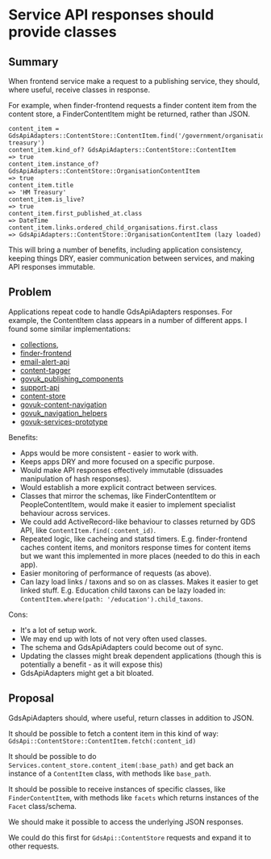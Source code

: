 # Service API responses should provide classes

## Summary

When frontend service make a request to a publishing service, they should,
where useful, receive classes in response.

For example, when finder-frontend requests a finder content item from
the content store, a FinderContentItem might be returned, rather than JSON.

```
content_item = GdsApiAdapters::ContentStore::ContentItem.find('/government/organisations/hm-treasury')
content_item.kind_of? GdsApiAdapters::ContentStore::ContentItem
=> true
content_item.instance_of? GdsApiAdapters::ContentStore::OrganisationContentItem
=> true
content_item.title
=> 'HM Treasury'
content_item.is_live?
=> true
content_item.first_published_at.class
=> DateTime
content_item.links.ordered_child_organisations.first.class
=> GdsApiAdapters::ContentStore::OrganisationContentItem (lazy loaded)
```

This will bring a number of benefits, including application consistency,
keeping things DRY, easier communication between services, and making API responses immutable.

## Problem

Applications repeat code to handle GdsApiAdapters responses. For example, the ContentItem class appears in a number of different apps. I found some similar implementations:

- [collections](https://github.com/alphagov/collections/blob/master/app/models/content_item.rb),
- [finder-frontend](https://github.com/alphagov/finder-frontend/blob/master/app/models/content_item.rb)
- [email-alert-api](https://github.com/alphagov/email-alert-api/blob/master/app/models/content_item.rb)
- [content-tagger](https://github.com/alphagov/content-tagger/blob/master/app/models/content_item.rb)
- [govuk_publishing_components](https://github.com/alphagov/govuk_publishing_components/blob/master/lib/govuk_publishing_components/app_helpers/taxon_breadcrumbs.rb#L47)
- [support-api](https://github.com/alphagov/support-api/blob/master/app/models/content_item.rb)
- [content-store](https://github.com/alphagov/content-store/blob/master/app/models/content_item.rb)
- [govuk-content-navigation](https://github.com/alphagov/govuk-content-navigation/blob/master/lib/ruby/content_item.rb)
- [govuk_navigation_helpers](https://github.com/alphagov/govuk_navigation_helpers/blob/master/lib/govuk_navigation_helpers/content_item.rb)
- [govuk-services-prototype](https://github.com/alphagov/govuk-services-prototype/blob/master/app/models/content_item.rb)

Benefits:

- Apps would be more consistent - easier to work with.
- Keeps apps DRY and more focused on a specific purpose.
- Would make API responses effectively immutable (dissuades manipulation of hash responses).
- Would establish a more explicit contract between services.
- Classes that mirror the schemas, like FinderContentItem or PeopleContentItem,
  would make it easier to implement specialist behaviour across services.
- We could add ActiveRecord-like behaviour to classes returned by GDS API,
  like `ContentItem.find(:content_id)`.
- Repeated logic, like cacheing and statsd timers. E.g. finder-frontend caches content items,
  and monitors response times for content items but we want this implemented in
  more places (needed to do this in each app).
- Easier monitoring of performance of requests (as above).
- Can lazy load links / taxons and so on as classes. Makes it easier to get linked
  stuff. E.g. Education child taxons can be lazy loaded in:
  `ContentItem.where(path: '/education').child_taxons`.

Cons:

- It's a lot of setup work.
- We may end up with lots of not very often used classes.
- The schema and GdsApiAdapters could become out of sync.
- Updating the classes might break dependent applications (though this is
  potentially a benefit - as it will expose this)
- GdsApiAdapters might get a bit bloated.

## Proposal

GdsApiAdapters should, where useful, return classes in addition to JSON.

It should be possible to fetch a content item in this kind of way: `GdsApi::ContentStore::ContentItem.fetch(:content_id)`

It should be possible to do `Services.content_store.content_item(:base_path)`
and get back an instance of a `ContentItem` class, with methods like `base_path`.

It should be possible to receive instances of specific classes, like `FinderContentItem`, with methods like `facets` which returns instances of the `Facet` class/schema.

We should make it possible to access the underlying JSON responses.

We could do this first for `GdsApi::ContentStore` requests and expand it to other requests.
